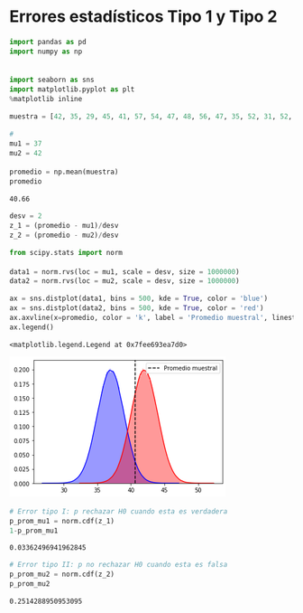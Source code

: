 # Errores estadísticos Tipo 1 y Tipo 2


```python
import pandas as pd
import numpy as np


import seaborn as sns
import matplotlib.pyplot as plt
%matplotlib inline
```


```python
muestra = [42, 35, 29, 45, 41, 57, 54, 47, 48, 56, 47, 35, 52, 31, 52, 55, 57, 58, 26, 29, 32, 37, 32, 34, 48, 20, 48, 51, 27, 24, 39, 40, 31, 34, 23, 24, 41, 58, 44, 48, 31, 23, 27, 55, 43, 47, 30, 57, 38, 51]
```


```python
# 
mu1 = 37
mu2 = 42

promedio = np.mean(muestra)
promedio
```




    40.66




```python
desv = 2
z_1 = (promedio - mu1)/desv
z_2 = (promedio - mu2)/desv
```


```python
from scipy.stats import norm

data1 = norm.rvs(loc = mu1, scale = desv, size = 1000000)
data2 = norm.rvs(loc = mu2, scale = desv, size = 1000000)
```


```python
ax = sns.distplot(data1, bins = 500, kde = True, color = 'blue')
ax = sns.distplot(data2, bins = 500, kde = True, color = 'red')
ax.axvline(x=promedio, color = 'k', label = 'Promedio muestral', linestyle = '--')
ax.legend()
```




    <matplotlib.legend.Legend at 0x7fee693ea7d0>




![png](output_6_1.png)



```python
# Error tipo I: p rechazar H0 cuando esta es verdadera
p_prom_mu1 = norm.cdf(z_1)
1-p_prom_mu1
```




    0.03362496941962845




```python
# Error tipo II: p no rechazar H0 cuando esta es falsa
p_prom_mu2 = norm.cdf(z_2)
p_prom_mu2
```




    0.2514288950953095



